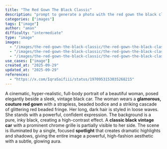 ```yaml
---
title: "The Red Gown The Black Classic"
description: "prompt to generate a photo with the red gown the black classic"
categories: ["images"]
tags: ["image"]
author: "aman"
difficulty: "intermediate"
type: "image"
images: 
  - "/images/the-red-gown-the-black-classic/the-red-gown-the-black-classic-1.jpeg"
  - "/images/the-red-gown-the-black-classic/the-red-gown-the-black-classic-2.jpeg"
  - "/images/the-red-gown-the-black-classic/the-red-gown-the-black-classic-3.png"
use_cases: ["image"]
created_at: "2025-09-29"
updated_at: "2025-09-29"
references: 
  - "https://x.com/IqraSaifiii/status/1970953153035268215"
---
```


A cinematic, hyper-realistic, full-body portrait of a beautiful woman, posed elegantly beside a sleek, vintage black car. The woman wears a **glamorous, couture red gown** with a strapless, beaded bodice and a striking cascade of glittering red beaded fringe. Her long, dark hair is styled in loose waves. She stands with a powerful, confident expression. The background is a pure, inky black, creating a high-contrast effect. A **classic black vintage car** with a prominent chrome grille is partially visible to her side. The scene is illuminated by a single, focused **spotlight** that creates dramatic highlights and shadows, giving the entire image a powerful, high-fashion aesthetic with a subtle, glowing aura.